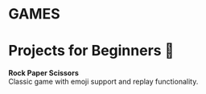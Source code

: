 # GAMES


# Projects for Beginners 🚀

**Rock Paper Scissors**  
   Classic game with emoji support and replay functionality.
